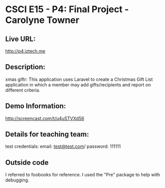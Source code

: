 # CSCI E15 - P4: Final Project - Carolyne Towner

## Live URL:
<http://p4.jztech.me>

## Description:
xmas giftr: This application uses Laravel to create a Christmas Gift List application in which
a member may add gifts/recipients and report on different criteria.

## Demo Information:
http://screencast.com/t/u4uSTVXd56

## Details for teaching team:
test credentials: 
email: test@test.com/
password: 111111
	


## Outside code
I referred to foobooks for reference. I used the "Pre" package to help with debugging.








